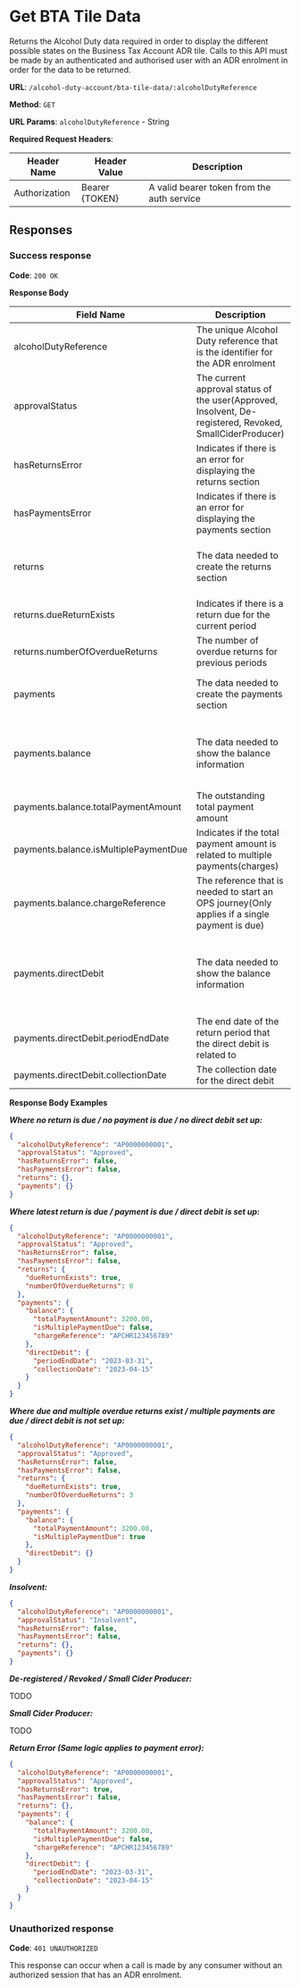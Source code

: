 # Get BTA Tile Data

Returns the Alcohol Duty data required in order to display the different possible states on the Business Tax Account ADR tile.
Calls to this API must be made by an authenticated and authorised user with an ADR enrolment in order for the data to be returned.

**URL**: `/alcohol-duty-account/bta-tile-data/:alcoholDutyReference`

**Method**: `GET`

**URL Params**: `alcoholDutyReference` - String

**Required Request Headers**:

| Header Name   | Header Value   | Description                                |
|---------------|----------------|--------------------------------------------|
| Authorization | Bearer {TOKEN} | A valid bearer token from the auth service |

## Responses

### Success response

**Code**: `200 OK`

**Response Body**

| Field Name                            | Description                                                                                              | Data Type  | Mandatory/Optional                                                      | Notes                                        |
|---------------------------------------|----------------------------------------------------------------------------------------------------------|------------|-------------------------------------------------------------------------|----------------------------------------------|
| alcoholDutyReference                  | The unique Alcohol Duty reference that is the identifier for the ADR enrolment                           | String     | Mandatory                                                               |                                              |
| approvalStatus                        | The current approval status of the user(Approved, Insolvent, De-registered, Revoked, SmallCiderProducer) | Enum       | Mandatory                                                               |                                              |
| hasReturnsError                       | Indicates if there is an error for displaying the returns section                                        | Boolean    | Mandatory                                                               |                                              |
| hasPaymentsError                      | Indicates if there is an error for displaying the payments section                                       | Boolean    | Mandatory                                                               |                                              |
| returns                               | The data needed to create the returns section                                                            | Object     | Optional (Conditional based on the approvalStatus and hasReturnsError)  | Empty if there is no return due              |
| returns.dueReturnExists               | Indicates if there is a return due for the current period                                                | Boolean    | Mandatory                                                               |                                              |
| returns.numberOfOverdueReturns        | The number of overdue returns for previous periods                                                       | Integer    | Mandatory                                                               |                                              |
| payments                              | The data needed to create the payments section                                                           | Object     | Optional (Conditional based on the approvalStatus and hasPaymentsError) |                                              |
| payments.balance                      | The data needed to show the balance information                                                          | Object     | Optional                                                                | (Empty when there is no payment due)         |
| payments.balance.totalPaymentAmount   | The outstanding total payment amount                                                                     | BigDecimal | Mandatory                                                               |                                              |
| payments.balance.isMultiplePaymentDue | Indicates if the total payment amount is related to multiple payments(charges)                           | Boolean    | Mandatory                                                               |                                              |
| payments.balance.chargeReference      | The reference that is needed to start an OPS journey(Only applies if a single payment is due)            | String     | Optional (Conditional based on the isMultiplePaymentDue)                |                                              |
| payments.directDebit                  | The data needed to show the balance information                                                          | Object     | Optional                                                                | (Empty when there is no direct debit set up) |
| payments.directDebit.periodEndDate    | The end date of the return period that the direct debit is related to                                    | Date       | Mandatory                                                               |                                              |
| payments.directDebit.collectionDate   | The collection date for the direct debit                                                                 | Date       | Mandatory                                                               |                                              |

**Response Body Examples**

***Where no return is due / no payment is due / no direct debit set up:***

```json
{
  "alcoholDutyReference": "AP0000000001",
  "approvalStatus": "Approved",
  "hasReturnsError": false,
  "hasPaymentsError": false,
  "returns": {},
  "payments": {}
}
```

***Where latest return is due / payment is due / direct debit is set up:***

```json
{
  "alcoholDutyReference": "AP0000000001",
  "approvalStatus": "Approved",
  "hasReturnsError": false,
  "hasPaymentsError": false,
  "returns": {
    "dueReturnExists": true,
    "numberOfOverdueReturns": 0
  },
  "payments": {
    "balance": {
      "totalPaymentAmount": 3200.00,
      "isMultiplePaymentDue": false,
      "chargeReference": "APCHR123456789"
    },
    "directDebit": {
      "periodEndDate": "2023-03-31",
      "collectionDate": "2023-04-15"
    }
  }
}
```

***Where due and multiple overdue returns exist / multiple payments are due / direct debit is not set up:***

```json
{
  "alcoholDutyReference": "AP0000000001",
  "approvalStatus": "Approved",
  "hasReturnsError": false,
  "hasPaymentsError": false,
  "returns": {
    "dueReturnExists": true,
    "numberOfOverdueReturns": 3
  },
  "payments": {
    "balance": {
      "totalPaymentAmount": 3200.00,
      "isMultiplePaymentDue": true
    },
    "directDebit": {}
  }
}
```

***Insolvent:***

```json
{
  "alcoholDutyReference": "AP0000000001",
  "approvalStatus": "Insolvent",
  "hasReturnsError": false,
  "hasPaymentsError": false,
  "returns": {},
  "payments": {}
}
```

***De-registered / Revoked / Small Cider Producer:***

TODO

***Small Cider Producer:***

TODO

***Return Error (Same logic applies to payment error):***

```json
{
  "alcoholDutyReference": "AP0000000001",
  "approvalStatus": "Approved",
  "hasReturnsError": true,
  "hasPaymentsError": false,
  "returns": {},
  "payments": {
    "balance": {
      "totalPaymentAmount": 3200.00,
      "isMultiplePaymentDue": false,
      "chargeReference": "APCHR123456789"
    },
    "directDebit": {
      "periodEndDate": "2023-03-31",
      "collectionDate": "2023-04-15"
    }
  }
}
```

### Unauthorized response

**Code**: `401 UNAUTHORIZED`

This response can occur when a call is made by any consumer without an authorized session that has an ADR enrolment.